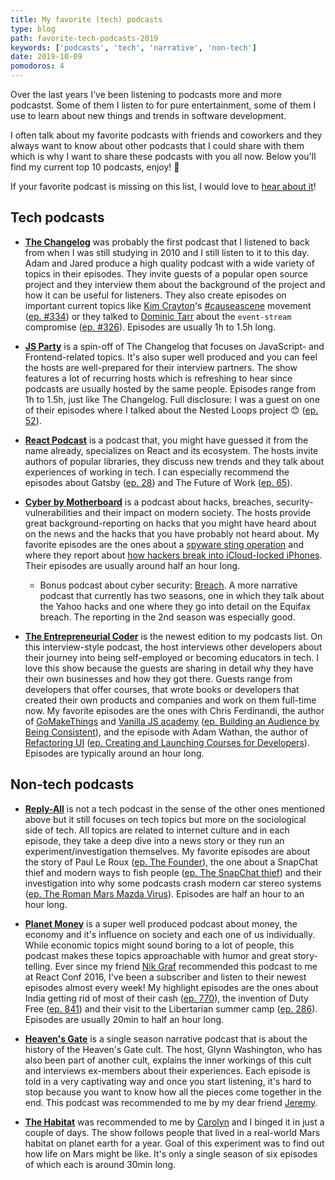 ```yaml
---
title: My favorite (tech) podcasts
type: blog
path: favorite-tech-podcasts-2019
keywords: ['podcasts', 'tech', 'narrative', 'non-tech']
date: 2019-10-09
pomodoros: 4
---
```


Over the last years I've been listening to podcasts more and more podcastst. Some of them I listen to for pure entertainment, some of them I use to learn about new things and trends in software development.

I often talk about my favorite podcasts with friends and coworkers and they always want to know about other podcasts that I could share with them which is why I want to share these podcasts with you all now. Below you'll find my current top 10 podcasts, enjoy! 🎉

If your favorite podcast is missing on this list, I would love to [hear about it](/contact)!

## Tech podcasts

- **[The Changelog](https://changelog.com/podcast)** was probably the first podcast that I listened to back from when I was still studying in 2010 and I still listen to it to this day. Adam and Jared produce a high quality podcast with a wide variety of topics in their episodes. They invite guests of a popular open source project and they interview them about the background of the project and how it can be useful for listeners. They also create episodes on important current topics like [Kim Crayton](https://twitter.com/KimCrayton1)'s [#causeascene](https://hashtagcauseascene.com/) movement ([ep. #334](https://changelog.com/podcast/334)) or they talked to [Dominic Tarr](https://twitter.com/dominictarr) about the `event-stream` compromise ([ep. #326](https://changelog.com/podcast/326)). Episodes are usually 1h to 1.5h long.

- **[JS Party](https://changelog.com/jsparty)** is a spin-off of The Changelog that focuses on JavaScript- and Frontend-related topics. It's also super well produced and you can feel the hosts are well-prepared for their interview partners. The show features a lot of recurring hosts which is refreshing to hear since podcasts are usually hosted by the same people. Episodes range from 1h to 1.5h, just like The Changelog. Full disclosure: I was a guest on one of their episodes where I talked about the Nested Loops project 😊 ([ep. 52](https://changelog.com/jsparty/52)).

- **[React Podcast](https://reactpodcast.com/)** is a podcast that, you might have guessed it from the name already, specializes on React and its ecosystem. The hosts invite authors of popular libraries, they discuss new trends and they talk about experiences of working in tech. I can especially recommend the episodes about Gatsby ([ep. 28](https://reactpodcast.com/28)) and The Future of Work ([ep. 65](https://reactpodcast.com/65)).

- **[Cyber by Motherboard](https://podcasts.apple.com/us/podcast/cyber/id1441708044)** is a podcast about hacks, breaches, security-vulnerabilities and their impact on modern society. The hosts provide great background-reporting on hacks that you might have heard about on the news and the hacks that you have probably not heard about. My favorite episodes are the ones about a [spyware sting operation](https://podcasts.apple.com/us/podcast/the-spyware-sting-operation/id1441708044?i=1000429241547) and where they report about [how hackers break into iCloud-locked iPhones](https://podcasts.apple.com/us/podcast/how-hackers-break-into-icloud-locked-iphones/id1441708044?i=1000430212873). Their episodes are usually around half an hour long.

  - Bonus podcast about cyber security: [Breach](https://www.carbonite.com/podcasts/breach/). A more narrative podcast that currently has two seasons, one in which they talk about the Yahoo hacks and one where they go into detail on the Equifax breach. The reporting in the 2nd season was especially good.

- **[The Entrepreneurial Coder](https://www.ecpodcast.io/)** is the newest edition to my podcasts list. On this interview-style podcast, the host interviews other developers about their journey into being self-employed or becoming educators in tech. I love this show because the guests are sharing in detail why they have their own businesses and how they got there. Guests range from developers that offer courses, that wrote books or developers that created their own products and companies and work on them full-time now. My favorite episodes are the ones with Chris Ferdinandi, the author of [GoMakeThings](https://gomakethings.com/) and [Vanilla JS academy](https://vanillajsacademy.com/) ([ep. Building an Audience by Being Consistent](https://www.ecpodcast.io/episodes/11-chris-ferdinandi-building-an-audience-by-being-consistent)), and the episode with Adam Wathan, the author of [Refactoring UI](https://refactoringui.com/) ([ep. Creating and Launching Courses for Developers](https://www.ecpodcast.io/episodes/adam-wathan-creating-and-launching-courses-for-developers)). Episodes are typically around an hour long.

## Non-tech podcasts

- **[Reply-All](https://gimletmedia.com/shows/reply-all)** is not a tech podcast in the sense of the other ones mentioned above but it still focuses on tech topics but more on the sociological side of tech. All topics are related to internet culture and in each episode, they take a deep dive into a news story or they run an experiment/investigation themselves. My favorite episodes are about the story of Paul Le Roux ([ep. The Founder](https://gimletmedia.com/shows/reply-all/dvhd9k/136-the-founder)), the one about a SnapChat thief and modern ways to fish people ([ep. The SnapChat thief](https://gimletmedia.com/shows/reply-all/49ho5a/130-the-snapchat-thief)) and their investigation into why some podcasts crash modern car stereo systems ([ep. The Roman Mars Mazda Virus](https://gimletmedia.com/shows/reply-all/brh8jm/140-the-roman-mars-mazda-virus)). Episodes are half an hour to an hour long.

- **[Planet Money](https://www.npr.org/podcasts/510289/planet-money)** is a super well produced podcast about money, the economy and it's influence on society and each one of us individually. While economic topics might sound boring to a lot of people, this podcast makes these topics approachable with humor and great story-telling. Ever since my friend [Nik Graf](https://twitter.com/nikgraf) recommended this podcast to me at React Conf 2016, I've been a subscriber and listen to their newest episodes almost every week! My highlight episodes are the ones about India getting rid of most of their cash ([ep. 770](https://www.npr.org/2019/09/25/764433918/episode-770-when-indias-cash-disappeared)), the invention of Duty Free ([ep. 841](https://www.npr.org/sections/money/2018/05/11/610516972/episode-841-the-land-of-duty-free)) and their visit to the Libertarian summer camp ([ep. 286](https://www.npr.org/sections/money/2017/06/28/534735727/episode-286-libertarian-summer-camp)). Episodes are usually 20min to half an hour long.

- **[Heaven's Gate](https://www.heavensgate.show/)** is a single season narrative podcast that is about the history of the Heaven's Gate cult. The host, Glynn Washington, who has also been part of another cult, explains the inner workings of this cult and interviews ex-members about their experiences. Each episode is told in a very captivating way and once you start listening, it's hard to stop because you want to know how all the pieces come together in the end. This podcast was recommended to me by my dear friend [Jeremy](https://twitter.com/jypyk).

- **[The Habitat](https://gimletmedia.com/shows/the-habitat)** was recommended to me by [Carolyn](https://twitter.com/carolstran) and I binged it in just a couple of days. The show follows people that lived in a real-world Mars habitat on planet earth for a year. Goal of this experiment was to find out how life on Mars might be like. It's only a single season of six episodes of which each is around 30min long.
